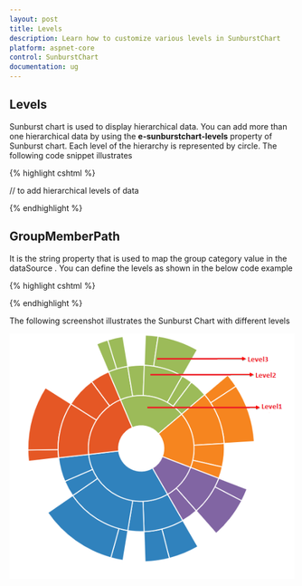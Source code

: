 ```yaml
---
layout: post
title: Levels
description: Learn how to customize various levels in SunburstChart
platform: aspnet-core
control: SunburstChart
documentation: ug
---
```


## Levels

Sunburst chart is used to display hierarchical data. You can add more than one hierarchical data by using the **e-sunburstchart-levels** property of Sunburst chart. Each level of the hierarchy is represented by circle.
The following code snippet illustrates 

{% highlight cshtml %}

<ej-sunburstchart id="SunburstChart" >
  <e-sunburstchart-levels>
               // to add hierarchical levels of data
            </e-sunburstchart-levels>
<ej-sunburstchart>

{% endhighlight %}

## GroupMemberPath

It is the string property that is used to map the group category value in the dataSource .
You can define the levels as shown in the below code example

{% highlight cshtml %}

<ej-sunburstchart id="SunburstChart" >
<e-sunburstchart-levels>
<e-sunburstchart-level group-member-path="Level1"></e-sunburstchart-level>
<e-sunburstchart-level group-member-path="Level2"></e-sunburstchart-level>
<e-sunburstchart-level group-member-path="Level3"></e-sunburstchart-level>
</e-sunburstchart-levels>
<ej-sunburstchart>

 {% endhighlight %}

The following screenshot illustrates the Sunburst Chart with different levels

![](Levels_images/Levels_img1.png)
